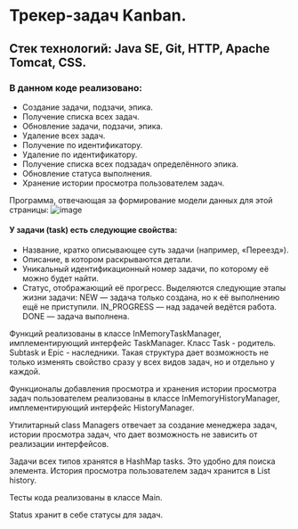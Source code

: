 # Трекер-задач Kanban.

## Стек технологий: Java SE, Git, HTTP, Apache Tomcat, CSS.

### В данном коде реализовано:

- Создание задачи, подзачи, эпика.
- Получение списка всех задач.
- Обновление задачи, подзачи, эпика.
- Удаление всех задач.
- Получение по идентификатору.
- Удаление по идентификатору.
- Получение списка всех подзадач определённого эпика.
- Обновление статуса выполнения.
- Хранение истории просмотра пользователем задач.

Программа, отвечающая за формирование модели данных для этой страницы:
![image](https://user-images.githubusercontent.com/118910569/230314134-f7e8c694-c3aa-426d-bfa9-4b72030ca335.png)

#### У задачи (task) есть следующие свойства:

- Название, кратко описывающее суть задачи (например, «Переезд»).
- Описание, в котором раскрываются детали.
- Уникальный идентификационный номер задачи, по которому её можно будет найти.
- Статус, отображающий её прогресс. Выделяются следующие этапы жизни задачи:
    NEW — задача только создана, но к её выполнению ещё не приступили.
    IN_PROGRESS — над задачей ведётся работа.
    DONE — задача выполнена.
  
Функций реализованы в классе InMemoryTaskManager, имплементирующий интерфейс TaskManager. 
Класс Task - родитель. Subtask и Epic - наследники. Такая структура дает возможность не только изменять свойство сразу у всех видов задач, но и отдельно у каждой.

Функционалы добавления просмотра и хранения истории просмотра задач пользователем реализованы в классе InMemoryHistoryManager, имплементирующий интерфейс HistoryManager.

Утилитарный class Managers отвечает за создание менеджера задач, истории просмотра задач, что дает возможность не зависить от реализации интерфейсов.

Задачи всех типов хранятся в HashMap tasks. Это удобно для поиска элемента. История просмотра пользователем задач хранится в List history.

Тесты кода реализованы в классе Main.

Status хранит в себе статусы для задач.
